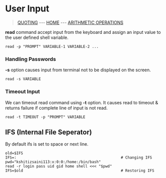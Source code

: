 # User Input

> [QUOTING](003_Quoting.md) --- [HOME](../README.md) --- [ARITHMETIC OPERATIONS](005_Arithmetic_Operations.md)

**read** command accept input from the keyboard and assign an input value to the user defined shell variable.

```
read -p "PROMPT" VARIABLE-1 VARIABLE-2 ...
```

### Handling Passwords

**-s** option causes input from terminal not to be displayed on the screen.
```
read -s VARIABLE
```

### Timeout Input

We can timeout read command using **-t** option. It causes read to timeout & returns failure if complete line of input is not read.
```
read -t TIMEOUT -p "PROMPT" VARIABLE
```

## IFS (Internal File Seperator)

By default ifs is set to space or next line.

```
old=$IFS
IFS=:                                               # Changing IFS
pwd="kshitizsaini113:x:0:0:/home:/bin/bash"
read -r login pass uid gid home shell <<< "$pwd"
IFS=$old                                            # Restoring IFS
```